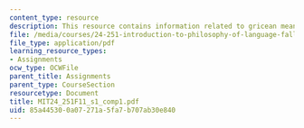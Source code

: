 ```yaml
---
content_type: resource
description: This resource contains information related to gricean meaning.
file: /media/courses/24-251-introduction-to-philosophy-of-language-fall-2011/85a445300a07271a5fa7b707ab30e840_MIT24_251F11_s1_comp1.pdf
file_type: application/pdf
learning_resource_types:
- Assignments
ocw_type: OCWFile
parent_title: Assignments
parent_type: CourseSection
resourcetype: Document
title: MIT24_251F11_s1_comp1.pdf
uid: 85a44530-0a07-271a-5fa7-b707ab30e840
---
```

